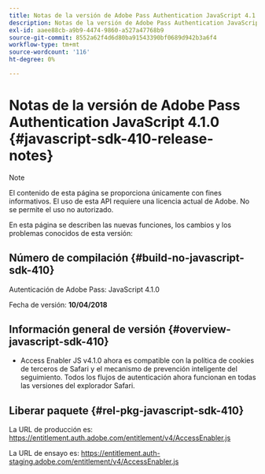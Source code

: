 ```yaml
---
title: Notas de la versión de Adobe Pass Authentication JavaScript 4.1.0
description: Notas de la versión de Adobe Pass Authentication JavaScript 4.1.0
exl-id: aaee88cb-a9b9-4474-9860-a527a47768b9
source-git-commit: 8552a62f4d6d80ba91543390bf0689d942b3a6f4
workflow-type: tm+mt
source-wordcount: '116'
ht-degree: 0%

---
```


# Notas de la versión de Adobe Pass Authentication JavaScript 4.1.0 {#javascript-sdk-410-release-notes}

>[!NOTE]
>
>El contenido de esta página se proporciona únicamente con fines informativos. El uso de esta API requiere una licencia actual de Adobe. No se permite el uso no autorizado.

En esta página se describen las nuevas funciones, los cambios y los problemas conocidos de esta versión:

## Número de compilación {#build-no-javascript-sdk-410}

Autenticación de Adobe Pass: JavaScript 4.1.0

Fecha de versión: **10/04/2018**


## Información general de versión {#overview-javascript-sdk-410}

* Access Enabler JS v4.1.0 ahora es compatible con la política de cookies de terceros de Safari y el mecanismo de prevención inteligente del seguimiento. Todos los flujos de autenticación ahora funcionan en todas las versiones del explorador Safari.


## Liberar paquete {#rel-pkg-javascript-sdk-410}

La URL de producción es: https://entitlement.auth.adobe.com/entitlement/v4/AccessEnabler.js

La URL de ensayo es: https://entitlement.auth-staging.adobe.com/entitlement/v4/AccessEnabler.js
